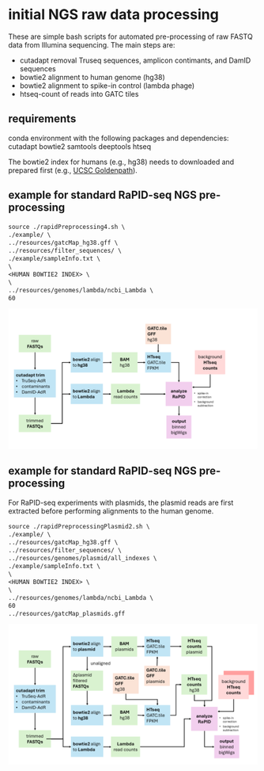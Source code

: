 # initial NGS raw data processing

These are simple bash scripts for automated pre-processing of raw FASTQ data from Illumina sequencing. The main steps are:

* cutadapt removal Truseq sequences, amplicon contimants, and DamID sequences
* bowtie2 alignment to human genome (hg38)
* bowtie2 alignment to spike-in control (lambda phage)
* htseq-count of reads into GATC tiles


## requirements

conda environment with the following packages and dependencies:
	cutadapt
	bowtie2
	samtools
	deeptools
	htseq

The bowtie2 index for humans (e.g., hg38) needs to downloaded and prepared first (e.g., [UCSC Goldenpath](https://hgdownload.soe.ucsc.edu/goldenpath/hg38/bigZips/latest/)).



## example for standard RaPID-seq NGS pre-processing
```
source ./rapidPreprocessing4.sh \
./example/ \
../resources/gatcMap_hg38.gff \
../resources/filter_sequences/ \
./example/sampleInfo.txt \
\
<HUMAN BOWTIE2 INDEX> \
\
../resources/genomes/lambda/ncbi_Lambda \
60
```

![ngs_standard_workflow](https://github.com/yehcd/rapid-tools/blob/initial/misc/figures/preprocessing_basic.PNG)


## example for standard RaPID-seq NGS pre-processing
For RaPID-seq experiments with plasmids, the plasmid reads are first extracted before performing alignments to the human genome.

```
source ./rapidPreprocessingPlasmid2.sh \
./example/ \
../resources/gatcMap_hg38.gff \
../resources/filter_sequences/ \
../resources/genomes/plasmid/all_indexes \
./example/sampleInfo.txt \
\
<HUMAN BOWTIE2 INDEX> \
\
../resources/genomes/lambda/ncbi_Lambda \
60
../resources/gatcMap_plasmids.gff
```

![ngs_plasmid_workflow](https://github.com/yehcd/rapid-tools/blob/initial/misc/figures/preprocessing_plasmid.PNG)
